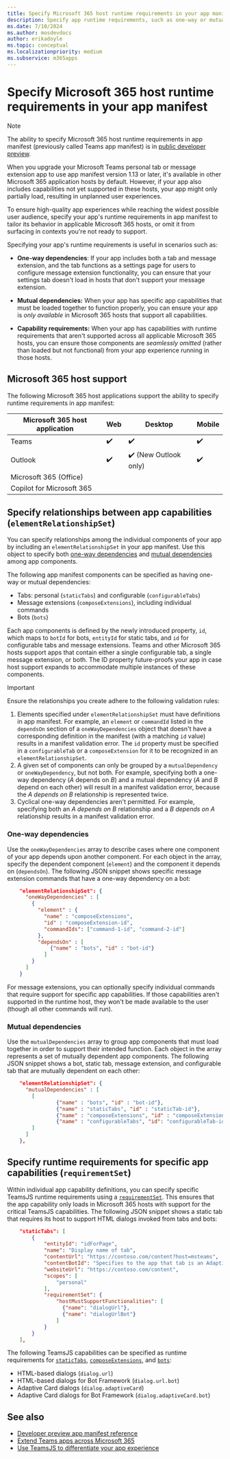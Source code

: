 ```yaml
---
title: Specify Microsoft 365 host runtime requirements in your app manifest
description: Specify app runtime requirements, such as one-way or mutual dependencies and capabilities, to tailor user experience in different Microsoft 365 hosts.
ms.date: 7/10/2024
ms.author: mosdevdocs
author: erikadoyle
ms.topic: conceptual
ms.localizationpriority: medium
ms.subservice: m365apps
---
```

# Specify Microsoft 365 host runtime requirements in your app manifest

> [!NOTE]
>
> The ability to specify Microsoft 365 host runtime requirements in app manifest (previously called Teams app manifest) is in [public developer preview](../resources/schema/manifest-schema-dev-preview.md).

When you upgrade your Microsoft Teams personal tab or message extension app to use app manifest version 1.13 or later, it's available in other Microsoft 365 application hosts by default. However, if your app also includes capabilities not yet supported in these hosts, your app might only partially load, resulting in unplanned user experiences.

To ensure high-quality app experiences while reaching the widest possible user audience, specify your app's runtime requirements in app manifest to tailor its behavior in applicable Microsoft 365 hosts, or omit it from surfacing in contexts you're not ready to support.

Specifying your app's runtime requirements is useful in scenarios such as:

- **One-way dependencies**: If your app includes both a tab and message extension, and the tab functions as a settings page for users to configure message extension functionality, you can ensure that your settings tab doesn't load in hosts that don't support your message extension.

- **Mutual dependencies:** When your app has specific app capabilities that must be loaded together to function properly, you can ensure your app is *only available* in Microsoft 365 hosts that support all capabilities.  

- **Capability requirements:** When your app has capabilities with runtime requirements that aren't supported across all applicable Microsoft 365 hosts, you can ensure those components are *seamlessly omitted* (rather than loaded but not functional) from your app experience running in those hosts.

## Microsoft 365 host support

The following Microsoft 365 host applications support the ability to specify runtime requirements in app manifest:

|Microsoft 365 host application| Web | Desktop | Mobile |
|---|---|---|---|
| Teams| ✔️| ✔️| ✔️|
| Outlook| ✔️| ✔️ (New Outlook only)| ✔️|
| Microsoft 365 (Office)| | | |
| Copilot for Microsoft 365 | | | |

## Specify relationships between app capabilities (`elementRelationshipSet`)

You can specify relationships among the individual components of your app by including an `elementRelationshipSet` in your app manifest. Use this object to specify both [one-way dependencies](#one-way-dependencies) and [mutual dependencies](#mutual-dependencies) among app components.

The following app manifest components can be specified as having one-way or mutual dependencies:

- Tabs: personal (`staticTabs`) and configurable (`configurableTabs`)
- Message extensions (`composeExtensions`), including individual commands
- Bots (`bots`)

Each app components is defined by the newly introduced property, `id`, which maps to `botId` for bots, `entityId` for static tabs, and `id` for configurable tabs and message extensions. Teams and other Microsoft 365 hosts support apps that contain either a single configurable tab, a single message extension, or both. The ID property future-proofs your app in case host support expands to accommodate multiple instances of these components.

> [!IMPORTANT]
> Ensure the relationships you create adhere to the following validation rules:
>
> 1. Elements specified under `elementRelationshipSet` must have definitions in app manifest. For example, an `element` or `commandId` listed in the `dependsOn` section of a `oneWayDependencies` object that doesn't have a corresponding definition in the manifest (with a matching `id` value) results in a manifest validation error. The `id` property must be specified in a `configurableTab` or a `composeExtension` for it to be recognized in an `elementRelationshipSet`.
> 1. A given set of components can only be grouped by a `mutualDependency` or `oneWayDependency`, but not both. For example, specifying both a one-way dependency (*A* depends on *B*) and a mutual dependency (*A* and *B* depend on each other) will result in a manifest validation error, because the *A depends on B* relationship is represented twice.
> 1. Cyclical one-way dependencies aren't permitted. For example, specifying both an *A depends on B* relationship and a *B depends on A* relationship results in a manifest validation error.

### One-way dependencies

Use the `oneWayDependencies` array to describe cases where one component of your app depends upon another component. For each object in the array, specify the dependent component (`element`) and the component it depends on (`dependsOn`). The following JSON snippet shows specific message extension commands that have a one-way dependency on a bot:

```json
    "elementRelationshipSet": {
      "oneWayDependencies" : [
        {
          "element" : {
            "name" : "composeExtensions",
            "id" : "composeExtension-id",
            "commandIds": ["command-1-id", "command-2-id"]
          },
          "dependsOn" : [
              {"name" : "bots", "id" : "bot-id"}
            ]
        }
      ]
    }
```

For message extensions, you can optionally specify individual commands that require support for specific app capabilities. If those capabilities aren't supported in the runtime host, they won't be made available to the user (though all other commands will run).

### Mutual dependencies

Use the `mutualDependencies` array to group app components that must load together in order to support their intended function. Each object in the array represents a set of mutually dependent app components. The following JSON snippet shows a bot, static tab, message extension, and configurable tab that are mutually dependent on each other:

```json
    "elementRelationshipSet": {
      "mutualDependencies" : [
        [
                {"name" : "bots", "id" : "bot-id"}, 
                {"name" : "staticTabs", "id" : "staticTab-id"},
                {"name" : "composeExtensions", "id" : "composeExtension-id"},
                {"name" : "configurableTabs", "id": "configurableTab-id"}
        ]
      ]
    },
```

## Specify runtime requirements for specific app capabilities (`requirementSet`)

Within individual app capability definitions, you can specify specific TeamsJS runtime requirements using a [`requirementSet`](../resources/schema/manifest-schema-dev-preview.md#statictabsrequirementset). This ensures that the app capability only loads in Microsoft 365 hosts with support for the critical TeamsJS capabilities. The following JSON snippet shows a static tab that requires its host to support HTML dialogs invoked from tabs and bots: 

```json
    "staticTabs": [
        {
            "entityId": "idForPage",
            "name": "Display name of tab",
            "contentUrl": "https://contoso.com/content?host=msteams",
            "contentBotId": "Specifies to the app that tab is an Adaptive Card Tab. You can either provide the contentBotId or contentUrl.",
            "websiteUrl": "https://contoso.com/content",
            "scopes": [
                "personal"
            ],
            "requirementSet": {
                "hostMustSupportFunctionalities": [
                  {"name": "dialogUrl"},
                  {"name": "dialogUrlBot"}
                ]
            }
        }
    ],
```

The following TeamsJS capabilities can be specified as runtime requirements for [`staticTabs`](../resources/schema/manifest-schema-dev-preview.md#statictabsrequirementset), [`composeExtensions`](../resources/schema/manifest-schema-dev-preview.md#composeextensionsrequirementset), and [`bots`](../resources/schema/manifest-schema-dev-preview.md#botsrequirementset):

- HTML-based dialogs (`dialog.url`)
- HTML-based dialogs for Bot Framework (`dialog.url.bot`)
- Adaptive Card dialogs (`dialog.adaptiveCard`)
- Adaptive Card dialogs for Bot Framework (`dialog.adaptiveCard.bot`)

## See also

- [Developer preview app manifest reference](../resources/schema/manifest-schema-dev-preview.md)
- [Extend Teams apps across Microsoft 365](overview.md)
- [Use TeamsJS to differentiate your app experience](../tabs/how-to/using-teams-client-library.md#differentiate-your-app-experience)